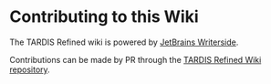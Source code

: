 # Contributing to this Wiki

The TARDIS Refined wiki is powered by <a href="https://www.jetbrains.com/help/writerside/discover-writerside.html">JetBrains Writerside</a>. 

Contributions can be made by PR through the <a href="https://github.com/WhoCraft/TARDIS-Refined-Wiki">TARDIS Refined Wiki repository</a>. 
